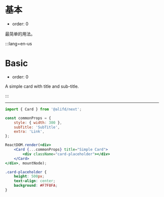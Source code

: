 # 基本

- order: 0

最简单的用法。

:::lang=en-us
# Basic

- order: 0

A simple card with title and sub-title.

:::

---

````jsx
import { Card } from '@alifd/next';

const commonProps = {
    style: { width: 300 },
    subTitle: 'SubTitle',
    extra: 'Link',
};

ReactDOM.render(<div>
    <Card {...commonProps} title="Simple Card">
        <div className="card-placeholder"></div>
    </Card>
</div>, mountNode);
````

````css
.card-placeholder {
    height: 500px;
    text-align: center;
    background: #F7F8FA;
}
````
